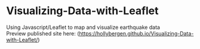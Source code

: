 # Visualizing-Data-with-Leaflet
Using Javascript/Leaflet to map and visualize earthquake data <br>
Preview published site here: (https://hollybergen.github.io/Visualizing-Data-with-Leaflet/)
